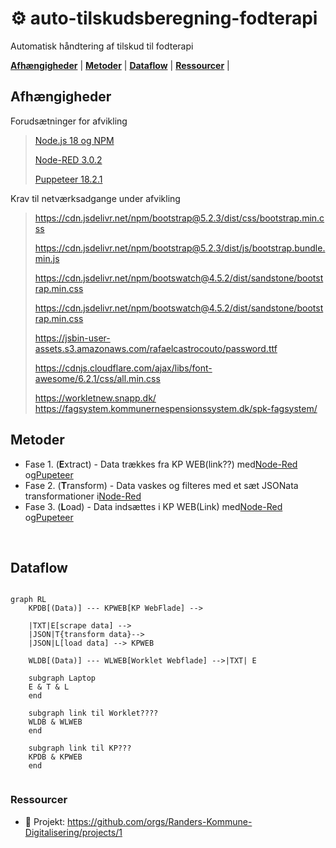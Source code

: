 # ⚙ auto-tilskudsberegning-fodterapi

Automatisk håndtering af tilskud til fodterapi

[**Afhængigheder**](#afhængigheder) | [**Metoder**](#metoder) | [**Dataflow**](#dataflow) | [**Ressourcer**](#ressourcer) |

## Afhængigheder


Forudsætninger for afvikling

> [Node.js 18 og NPM](https://docs.npmjs.com/downloading-and-installing-node-js-and-npm)
>
> [Node-RED 3.0.2](https://nodered.org/docs/getting-started/windows)
>
> [Puppeteer 18.2.1](https://www.npmjs.com/package/puppeteer/v/18.2.1)

Krav til netværksadgange under afvikling

> https://cdn.jsdelivr.net/npm/bootstrap@5.2.3/dist/css/bootstrap.min.css
>
> https://cdn.jsdelivr.net/npm/bootstrap@5.2.3/dist/js/bootstrap.bundle.min.js
>
> https://cdn.jsdelivr.net/npm/bootswatch@4.5.2/dist/sandstone/bootstrap.min.css
>
> https://cdn.jsdelivr.net/npm/bootswatch@4.5.2/dist/sandstone/bootstrap.min.css
>
> https://jsbin-user-assets.s3.amazonaws.com/rafaelcastrocouto/password.ttf
>
> https://cdnjs.cloudflare.com/ajax/libs/font-awesome/6.2.1/css/all.min.css
>
> https://workletnew.snapp.dk/ https://fagsystem.kommunernespensionssystem.dk/spk-fagsystem/


## Metoder

- Fase 1. (**E**xtract) - Data trækkes fra KP WEB(link??) med[Node-Red](https://nodered.org) og[Pupeteer](https://pptr.dev/)
- Fase 2. (**T**ransform) - Data vaskes og filteres med et sæt JSONata transformationer i[Node-Red](https://nodered.org)
- Fase 3. (**L**oad) - Data indsættes i KP WEB(Link) med[Node-Red](https://nodered.org) og[Pupeteer](https://pptr.dev/)

<br>

## Dataflow

```mermaid

graph RL
    KPDB[(Data)] --- KPWEB[KP WebFlade] --> 
  
    |TXT|E[scrape data] -->
    |JSON|T{transform data}-->
    |JSON|L[load data] --> KPWEB

    WLDB[(Data)] --- WLWEB[Worklet Webflade] -->|TXT| E

    subgraph Laptop
    E & T & L
    end

    subgraph link til Worklet????
    WLDB & WLWEB
    end
  
    subgraph link til KP???
    KPDB & KPWEB
    end
  

```

### Ressourcer

- 🔗 Projekt: https://github.com/orgs/Randers-Kommune-Digitalisering/projects/1
